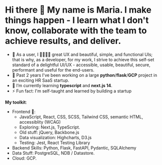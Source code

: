 # Hi there 👋 My name is Maria. I make things happen - I learn what I don't know, collaborate with the team to achieve results, and deliver. 

<!--
**mariaedwards/mariaedwards** is a ✨ _special_ ✨ repository because its `README.md` (this file) appears on your GitHub profile.

Here are some ideas to get you started:

- 🔭 I’m currently working on ...
- 🌱 I’m currently learning ...
- 👯 I’m looking to collaborate on ...
- 🤔 I’m looking for help with ...
- 💬 Ask me about ...
- 📫 How to reach me: ...
- 😄 Pronouns: ...
- ⚡ Fun fact: ...
-->

- 🌟 As a user, I 💛💛💛💛 great UX and beautiful, simple, and functional UIs; that is why, as a developer, for my work, I strive to achieve this self-set standard of a delightful UI/UX - accessible, usable, beautiful, secure, performant and useful for the end-users.
- 🔭 Past 2 years I've been working on a large **python**/**flask**/**GCP** project in an exciting HR SaaS startup.
- 🌱 I’m currently learning **typescript** and **next.js 14**.
- ⚡ Fun fact: I'm self-taught and learned by building a startup

**My toolkit**: 

- Frontend 💛:
  - JavaScript, React, CSS, SCSS, Tailwind CSS, semantic HTML, accessiblity (WCAG)
  - Exploring: Next.js, TypeScript.
  - Old stuff: jQuery, Backbone.js
  - Data visualization: Highcharts, D3.js
  - Testing: Jest, React Testing Library
- Backend Skills: Python, Flask, FastAPI, Pydantic, SQLAlchemy
- Data Stuff: PostgreSQL, NDB / Datastore.
- Cloud: GCP.

